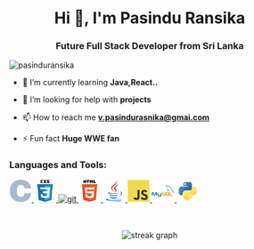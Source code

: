 <h1 align="center">Hi 👋, I'm Pasindu Ransika</h1>

<h3 align="center">Future Full Stack Developer from Sri Lanka</h3>

<p align="left"> <img src="https://komarev.com/ghpvc/?username=pasinduransika&label=Profile%20views&color=0e75b6&style=flat" alt="pasinduransika" /> </p>

- 🌱 I’m currently learning **Java,React..**

- 🤝 I’m looking for help with **projects**

- 📫 How to reach me **v.pasindurasnika@gmai.com**

- ⚡ Fun fact **Huge WWE fan**
  

<h3 align="left">Languages and Tools:</h3>
<p align="left"> <a href="https://www.cprogramming.com/" target="_blank" rel="noreferrer"> <img src="https://raw.githubusercontent.com/devicons/devicon/master/icons/c/c-original.svg" alt="c" width="40" height="40"/> </a> <a href="https://www.w3schools.com/css/" target="_blank" rel="noreferrer"> <img src="https://raw.githubusercontent.com/devicons/devicon/master/icons/css3/css3-original-wordmark.svg" alt="css3" width="40" height="40"/> </a> <a href="https://git-scm.com/" target="_blank" rel="noreferrer"> <img src="https://www.vectorlogo.zone/logos/git-scm/git-scm-icon.svg" alt="git" width="40" height="40"/> </a> <a href="https://www.w3.org/html/" target="_blank" rel="noreferrer"> <img src="https://raw.githubusercontent.com/devicons/devicon/master/icons/html5/html5-original-wordmark.svg" alt="html5" width="40" height="40"/> </a> <a href="https://www.java.com" target="_blank" rel="noreferrer"> <img src="https://raw.githubusercontent.com/devicons/devicon/master/icons/java/java-original.svg" alt="java" width="40" height="40"/> </a> <a href="https://developer.mozilla.org/en-US/docs/Web/JavaScript" target="_blank" rel="noreferrer"> <img src="https://raw.githubusercontent.com/devicons/devicon/master/icons/javascript/javascript-original.svg" alt="javascript" width="40" height="40"/> </a> <a href="https://www.mysql.com/" target="_blank" rel="noreferrer"> <img src="https://raw.githubusercontent.com/devicons/devicon/master/icons/mysql/mysql-original-wordmark.svg" alt="mysql" width="40" height="40"/> </a> <a href="https://www.python.org" target="_blank" rel="noreferrer"> <img src="https://raw.githubusercontent.com/devicons/devicon/master/icons/python/python-original.svg" alt="python" width="40" height="40"/> </a> </p> 
<br><br>

<div align="center">
  <img src="https://streak-stats.demolab.com?user=pasinduransika&locale=en&mode=daily&theme=dark&hide_border=false&border_radius=5&order=3" height="220" alt="streak graph"  />
</div>
